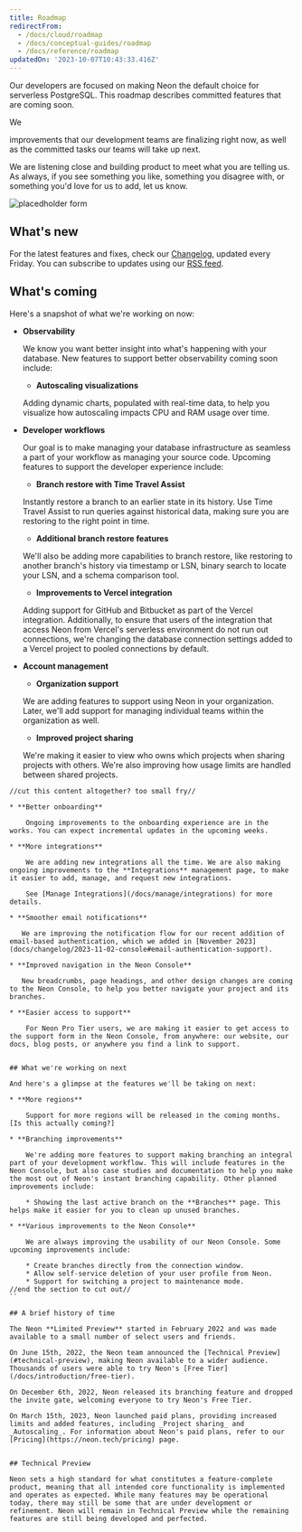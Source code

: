 ```yaml
---
title: Roadmap
redirectFrom:
  - /docs/cloud/roadmap
  - /docs/conceptual-guides/roadmap
  - /docs/reference/roadmap
updatedOn: '2023-10-07T10:43:33.416Z'
---
```

Our developers are focused on making Neon the default choice for serverless PostgreSQL. This roadmap describes committed features that are coming soon.

We 

improvements that our development teams are finalizing right now, as well as the committed tasks our teams will take up next.

We are listening close and building product to meet what you are telling us. As always, if you see something you like, something you disagree with, or something you'd love for us to add, let us know. 

![placedholder form]()

## What's new

For the latest features and fixes, check our [Changelog](docs/changelog), updated every Friday. You can subscribe to updates using our [RSS feed](https://neon.tech/docs/changelog/rss.xml).

## What's coming

Here's a snapshot of what we're working on now:

* **Observability**

    We know you want better insight into what's happening with your database. New features to support better observability coming soon include:

    * **Autoscaling visualizations**

    Adding dynamic charts, populated with real-time data, to help you visualize how autoscaling impacts CPU and RAM usage over time.

* **Developer workflows**

   Our goal is to make managing your database infrastructure as seamless a part of your workflow as managing your source code. Upcoming features to support the developer experience include:

   *  **Branch restore with Time Travel Assist**

    Instantly restore a branch to an earlier state in its history. Use Time Travel Assist to run queries against historical data, making sure you are restoring to the right point in time.

    * **Additional branch restore features**

    We'll also be adding more capabilities to branch restore, like restoring to another branch's history via timestamp or LSN, binary search to locate your LSN, and a schema comparison tool.

    * **Improvements to Vercel integration**

     Adding support for GitHub and Bitbucket as part of the Vercel integration. Additionally, to ensure that users of the integration that access Neon from Vercel's serverless environment do not run out connections, we're changing the database connection settings added to a Vercel project to pooled connections by default.

* **Account management**

    * **Organization support**

    We are adding features to support using Neon in your organization. Later, we'll add support for managing individual teams within the organization as well.

    * **Improved project sharing**

    We're making it easier to view who owns which projects when sharing projects with others. We're also improving how usage limits are handled between shared projects.
    

```
//cut this content altogether? too small fry//

* **Better onboarding**

    Ongoing improvements to the onboarding experience are in the works. You can expect incremental updates in the upcoming weeks.

* **More integrations**

    We are adding new integrations all the time. We are also making ongoing improvements to the **Integrations** management page, to make it easier to add, manage, and request new integrations.

    See [Manage Integrations](/docs/manage/integrations) for more details.

* **Smoother email notifications**

   We are improving the notification flow for our recent addition of email-based authentication, which we added in [November 2023](docs/changelog/2023-11-02-console#email-authentication-support). 

* **Improved navigation in the Neon Console**

   New breadcrumbs, page headings, and other design changes are coming to the Neon Console, to help you better navigate your project and its branches.

* **Easier access to support**

    For Neon Pro Tier users, we are making it easier to get access to the support form in the Neon Console, from anywhere: our website, our docs, blog posts, or anywhere you find a link to support.


## What we're working on next

And here's a glimpse at the features we'll be taking on next:

* **More regions**

    Support for more regions will be released in the coming months. [Is this actually coming?]

* **Branching improvements**

    We're adding more features to support making branching an integral part of your development workflow. This will include features in the Neon Console, but also case studies and documentation to help you make the most out of Neon's instant branching capability. Other planned improvements include:

    * Showing the last active branch on the **Branches** page. This helps make it easier for you to clean up unused branches.

* **Various improvements to the Neon Console**

    We are always improving the usability of our Neon Console. Some upcoming improvements include:
    
    * Create branches directly from the connection window.
    * Allow self-service deletion of your user profile from Neon.
    * Support for switching a project to maintenance mode.
//end the section to cut out//
``

## A brief history of time

The Neon **Limited Preview** started in February 2022 and was made available to a small number of select users and friends.

On June 15th, 2022, the Neon team announced the [Technical Preview](#technical-preview), making Neon available to a wider audience. Thousands of users were able to try Neon's [Free Tier](/docs/introduction/free-tier).

On December 6th, 2022, Neon released its branching feature and dropped the invite gate, welcoming everyone to try Neon's Free Tier.

On March 15th, 2023, Neon launched paid plans, providing increased limits and added features, including _Project sharing_ and _Autoscaling_. For information about Neon's paid plans, refer to our [Pricing](https://neon.tech/pricing) page.


## Technical Preview

Neon sets a high standard for what constitutes a feature-complete product, meaning that all intended core functionality is implemented and operates as expected. While many features may be operational today, there may still be some that are under development or refinement. Neon will remain in Technical Preview while the remaining features are still being developed and perfected.
